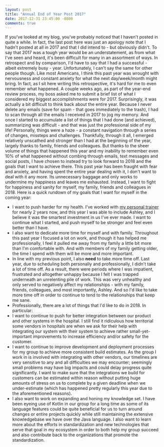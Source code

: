 ```yaml
---
layout: post
title: "Annual End of Year Post 2017"
date: 2017-12-31 23:45:00 -0800
comments: true
---
```

If you've looked at my blog, you've probably noticed that I haven't posted in quite a while. In fact, the last post here was just an apology note that I hadn't posted at all in 2017 and that I did intend to - but obviously didn't. To say that 2017 was a tough year would be an understatement, as from what I've seen and heard, it's been difficult for many in an assortment of ways. In retrospect and by comparison, I'd have to say that I had a successful - albeit extremely busy - year. Unfortunately, I can't say the same for other people though. Like most Americans, I think this past year was wrought with nervousness and constant anxiety for what the next day/week/month might bring. In fact, as I sit here writing this retrospective, it's hard for me to even remember what happened.
A couple weeks ago, as part of the year-end review process, my boss asked me to submit a brief list of what I considered my biggest accomplishments were for 2017. Surprisingly, it was actually a bit difficult to think back about the entire year. Because I never delete any emails (save for spam - that goes immediately to the trash), I had to scan through all the emails I received in 2017 to jog my memory. And once I started to accumulate a list of things that I had done (and achieved), summarizing was difficult - and that was just the professional side of my life!
Personally, things were a haze - a constant navigation through a series of changes, missteps and challenges. Thankfully, through it all, I emerged relatively unscathed and stronger than I had at the beginning of the year, largely thanks to family, friends and colleagues. But thanks to the sheer volume of things that happened this year and my inability to remember even 10% of what happened without combing through emails, text messages and social posts, I have chosen to instead try to look forward to 2018 and the goals that I want to achieve there.
This past year has been fraught with fear and anxiety, and having spent the entire year dealing with it, I don't want to deal with it any more. Its unnecessary baggage and only works to undermine my happiness and leaves me exhausted. Instead, I want to fight for happiness and sanity for myself, my family, friends and colleagues in 2018.
Here is a quick rundown of my goals that I want for myself in the coming year:
* I want to push harder for my health. I've worked with [my personal trainer](https://www.chrisamoroso.com/) for nearly 2 years now, and this year I was able to include Ashley, and I believe it was the smartest investment in us I've ever made. I want to continue what I started, and push myself to be stronger and feel even better than I have.
* I also want to dedicate more time for myself and with family. Throughout this past year I focused a lot on work, and though it has helped me professionally, I feel it pulled me away from my family a little bit more than I'm comfortable with. And with members of my family getting older, the time I spend with them will be more and more important.
* In line with my previous point, I also **need** to take more time off. Last year, due to scheduling both personally and professionally, I didn't take a lot of time off. As a result, there were periods where I was impatient, frustrated and altogether unhappy because I felt I was trapped underneath an unrelenting pile of work. This was very unhealthy and only served to negatively affect my relationships - with my family, friends, colleagues, and most importantly, Ashley. And so I'd like to take more time off in order to continue to tend to the relationships that keep me sane.
* Professionally, there are a lot of things that I'd like to do in 2018. In particular:
 * I want to continue to push for better integration between our product and other systems in the hospital. I still find it ridiculous how territorial some vendors in hospitals are when we ask for their help with integrating our system with their system to achieve rather small-yet-important improvements to increase efficiency and/or safety for the customer.
 * I want to continue to improve development and deployment processes for my group to achieve more consistent build estimates. As the group I work in is involved with integrating with other vendors, our timelines are very sensitive to any and all difficulties we may encounter; seemingly small problems may have big impacts and could delay progress quite significantly. I want to make sure that the integrations we build for customers can be estimated within reason without putting huge amounts of stress on us to complete by a given deadline when we under-estimate (which has happened pretty regularly this year due to the aforementioned reasons).
 * I also want to work on expanding and honing my knowledge set. I have been eyeing use of Kotlin in our group for a long time as some of its language features could be quite beneficial for us to turn around changes or entire projects quickly while still maintaining the extensive knowledgebase we have over the Java language. I also want to learn more about the efforts in standardization and new technologies that serve that goal in my ecosystem in order to both help my group succeed and also contribute back to the organizations that promote the standardization.
